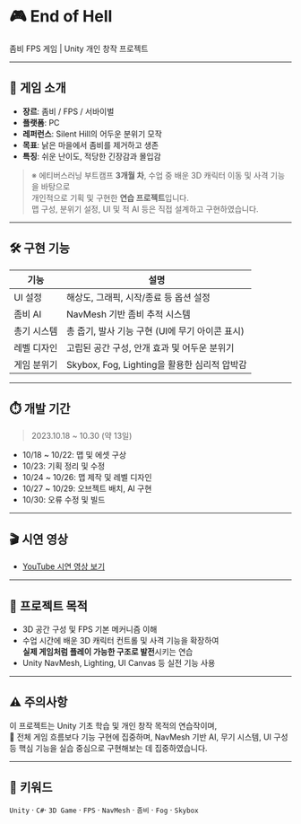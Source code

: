 # 🎮 End of Hell  
좀비 FPS 게임 | Unity 개인 창작 프로젝트  

---

## 📌 게임 소개

- **장르**: 좀비 / FPS / 서바이벌  
- **플랫폼**: PC  
- **레퍼런스**: Silent Hill의 어두운 분위기 모작  
- **목표**: 낡은 마을에서 좀비를 제거하고 생존  
- **특징**: 쉬운 난이도, 적당한 긴장감과 몰입감  

> ※ 에티버스러닝 부트캠프 **3개월 차**, 수업 중 배운 3D 캐릭터 이동 및 사격 기능을 바탕으로  
> 개인적으로 기획 및 구현한 **연습 프로젝트**입니다.  
> 맵 구성, 분위기 설정, UI 및 적 AI 등은 직접 설계하고 구현하였습니다.

---

## 🛠️ 구현 기능

| 기능 | 설명 |
|------|------|
| UI 설정 | 해상도, 그래픽, 시작/종료 등 옵션 설정 |
| 좀비 AI | NavMesh 기반 좀비 추적 시스템 |
| 총기 시스템 | 총 줍기, 발사 기능 구현 (UI에 무기 아이콘 표시) |
| 레벨 디자인 | 고립된 공간 구성, 안개 효과 및 어두운 분위기 |
| 게임 분위기 | Skybox, Fog, Lighting을 활용한 심리적 압박감 |

---

## ⏱️ 개발 기간

> 2023.10.18 ~ 10.30 (약 13일)

- 10/18 ~ 10/22: 맵 및 에셋 구상  
- 10/23: 기획 정리 및 수정  
- 10/24 ~ 10/26: 맵 제작 및 레벨 디자인  
- 10/27 ~ 10/29: 오브젝트 배치, AI 구현  
- 10/30: 오류 수정 및 빌드  

---

## 🎬 시연 영상

- [YouTube 시연 영상 보기](https://youtu.be/xAHx-Yqrb4k)

---

## 📁 프로젝트 목적

- 3D 공간 구성 및 FPS 기본 메커니즘 이해
- 수업 시간에 배운 3D 캐릭터 컨트롤 및 사격 기능을 확장하여  
  **실제 게임처럼 플레이 가능한 구조로 발전**시키는 연습
- Unity NavMesh, Lighting, UI Canvas 등 실전 기능 사용

---

## ⚠️ 주의사항

이 프로젝트는 Unity 기초 학습 및 개인 창작 목적의 연습작이며,  
🎯 전체 게임 흐름보다 기능 구현에 집중하며, NavMesh 기반 AI, 무기 시스템, UI 구성 등 핵심 기능을 실습 중심으로 구현해보는 데 집중하였습니다.

---

## 🧠 키워드

`Unity` · `C#`· `3D Game` · `FPS` · `NavMesh` · `좀비` · `Fog` · `Skybox` 

